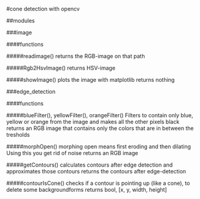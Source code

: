 #cone detection with opencv

##modules

###image

####functions

#####readimage(<image path>)
returns the RGB-image on that path

#####Rgb2HsvImage(<RGB image>)
returns HSV-image

#####showImage(<RGB image>)
plots the image with matplotlib
returns nothing

###edge_detection

####functions

#####blueFilter(<RGB image>), yellowFilter(<RGB image>), orangeFilter(<RGB image>)
Filters to contain only blue, yellow or orange from the image and makes all the other pixels black
returns an RGB image that contains only the colors that are in between the tresholds

#####morphOpen(<RGB image>)
morphing open means first eroding and then dilating
Using this you get rid of noise
returns an RGB image

#####getContours(<RGB image>)
calculates contours after edge detection and approximates those contours
returns the contours after edge-detection

#####contourIsCone(<contour>)
checks if a contour is pointing up (like a cone), to delete some backgroundforms
returns bool, [x, y, width, height]